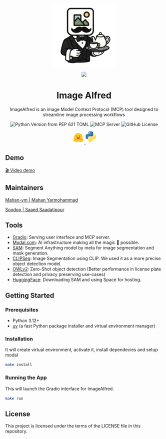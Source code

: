 
<div align="center">
<a href="https://github.com/mahan-ym/ImageAlfred">
<img src="./src/assets/icons/ImageAlfredIcon.png" alt="ImageAlfred" width=200 height=200>

<span><img src="https://img.shields.io/badge/GitHub-100000?style=for-the-badge&logo=github&logoColor=white"></span>

</a>
<h1>Image Alfred</h1>

ImageAlfred is an image Model Context Protocol (MCP) tool designed to streamline image processing workflows

<img alt="Python Version from PEP 621 TOML" src="https://img.shields.io/python/required-version-toml?tomlFilePath=https%3A%2F%2Fraw.githubusercontent.com%2Fmahan-ym%2FImageAlfred%2Fmain%2Fpyproject.toml">
<img src="https://badge.mcpx.dev?type=server" title="MCP Server"/>
<img alt="GitHub License" src="https://img.shields.io/github/license/mahan-ym/ImageAlfred">

<a href=https://huggingface.co> <img src="src/assets/icons/hf-logo.svg" alt="huggingface" height=40> </a>
<a href="https://www.python.org"><img src="src/assets/icons/python-logo-only.svg" alt="python" height=40></a>
</div>

## Demo

[🎬 Video demo](https://youtu.be/tEov-Bcuulk)

## Maintainers

[Mahan-ym | Mahan Yarmohammad](https://www.mahan-ym.com/)

[Soodoo | Saaed Saadatipour](https://soodoo.me/)

## Tools

- [Gradio](https://www.gradio.app/): Serving user interface and MCP server.
- [Modal.com](https://modal.com/): AI infrastructure making all the magic 🔮 possible.
- [SAM](https://segment-anything.com/): Segment Anything model by meta for image segmentation and mask generation.
- [CLIPSeg](https://github.com/timojl/clipseg): Image Segmentation using CLIP. We used it as a more precise object detection model.
- [OWLv2](https://huggingface.co/google/owlv2-large-patch14-ensemble): Zero-Shot object detection (Better performance in license plate detection and privacy preserving use-cases)
- [HuggingFace](https://huggingface.co/): Downloading SAM and using Space for hosting.

## Getting Started

### Prerequisites

- Python 3.12+
- [uv](https://github.com/astral-sh/uv) (a fast Python package installer and virtual environment manager)

### Installation

It will create virtual environment, activate it, install dependecies and setup modal

```bash
make install
```

### Running the App

This will launch the Gradio interface for ImageAlfred.

```bash
make run
```

## License

This project is licensed under the terms of the LICENSE file in this repository.
